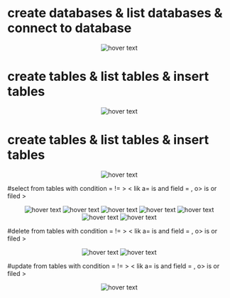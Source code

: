 # create databases & list databases & connect to database
<p align="center">
  <img src="./images/app1.png"  title="hover text">
</p>

# create tables & list tables & insert tables
<p align="center">
  <img src="./images/app2.png"  title="hover text">
</p>

# create tables & list tables & insert tables
<p align="center">
  <img src="./images/app2.png"  title="hover text">
</p>

#select from tables with condition = != > < lik  a= is and field = , o> is or filed >
<p align="center">
  <img src="./images/app3.png"  title="hover text">
  <img src="./images/app4.png"  title="hover text">
  <img src="./images/app5.png"  title="hover text">
  <img src="./images/app6.png"  title="hover text">
  <img src="./images/app7.png"  title="hover text">
  <img src="./images/app8.png"  title="hover text">
  <img src="./images/app9.png"  title="hover text">
</p>

#delete from tables with condition = != > < lik  a= is and field = , o> is or filed >
<p align="center">
  <img src="./images/app10.png"  title="hover text">
  <img src="./images/app11.png"  title="hover text">
</p>

#update from tables with condition = != > < lik  a= is and field = , o> is or filed >
<p align="center">
  <img src="./images/app12.png"  title="hover text">
</p>
